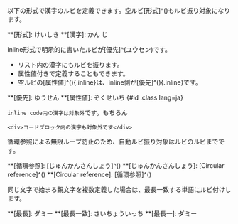 以下の形式で漢字のルビを定義できます。空ルビ[形式]^()もルビ振り対象になります。

**[形式]: けいしき
**[漢字]: かん じ

inline形式で明示的に書いたルビが[優先]^(ユウセン)です。

 * リスト内の漢字にもルビを振ります。
 * 属性値付きで定義することもできます。
 * 空ルビの[属性値]^(){.inline}は、inline側が[優先]^(){.inline}です。

**[優先]:   ゆうせん
**[属性値]: ぞくせいち {#id .class lang=ja}

`inline code内の漢字は対象外`です。もちろん

```
<div>コードブロック内の漢字も対象外です</div>
```

循環参照による無限ループ防止のため、自動ルビ振り対象はルビのルビまでです。

**[循環参照]: [じゅんかんさんしょう]^()
**[じゅんかんさんしょう]: [Circular reference]^()
**[Circular reference]: [循環参照]^()

同じ文字で始まる親文字を複数定義した場合は、最長一致する単語にルビ付けします。

**[最長]:     ダミー
**[最長一致]: さいちょういっち
**[最長一]:   ダミー